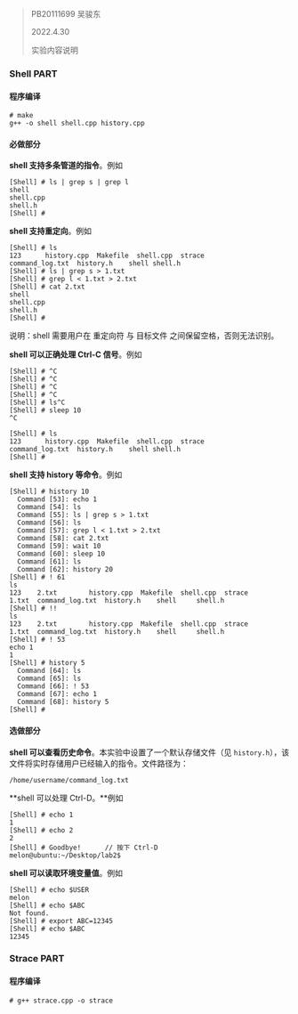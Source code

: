 > PB20111699 吴骏东
>
> 2022.4.30
>
> 实验内容说明



### Shell PART

#### 程序编译

```shell
# make
g++ -o shell shell.cpp history.cpp
```



#### 必做部分

**shell 支持多条管道的指令**。例如

 ```shell
[Shell] # ls | grep s | grep l
shell
shell.cpp
shell.h
[Shell] # 
 ```

**shell 支持重定向**。例如

```shell
[Shell] # ls
123		 history.cpp  Makefile	shell.cpp  strace
command_log.txt  history.h    shell	shell.h
[Shell] # ls | grep s > 1.txt
[Shell] # grep l < 1.txt > 2.txt 
[Shell] # cat 2.txt
shell
shell.cpp
shell.h
[Shell] # 
```

说明：shell 需要用户在 重定向符 与 目标文件 之间保留空格，否则无法识别。



**shell 可以正确处理 Ctrl-C 信号**。例如

```shell
[Shell] # ^C
[Shell] # ^C
[Shell] # ^C
[Shell] # ^C
[Shell] # ls^C
[Shell] # sleep 10
^C

[Shell] # ls
123		 history.cpp  Makefile	shell.cpp  strace
command_log.txt  history.h    shell	shell.h
[Shell] # 
```

**shell 支持 history 等命令**。例如

```shell
[Shell] # history 10
  Command [53]: echo 1
  Command [54]: ls
  Command [55]: ls | grep s > 1.txt
  Command [56]: ls
  Command [57]: grep l < 1.txt > 2.txt
  Command [58]: cat 2.txt
  Command [59]: wait 10
  Command [60]: sleep 10
  Command [61]: ls
  Command [62]: history 20
[Shell] # ! 61
ls
123    2.txt		history.cpp  Makefile  shell.cpp  strace
1.txt  command_log.txt	history.h    shell     shell.h
[Shell] # !!
ls
123    2.txt		history.cpp  Makefile  shell.cpp  strace
1.txt  command_log.txt	history.h    shell     shell.h
[Shell] # ! 53
echo 1
1
[Shell] # history 5
  Command [64]: ls
  Command [65]: ls
  Command [66]: ! 53
  Command [67]: echo 1
  Command [68]: history 5
[Shell] # 
```



#### **选做部分**

**shell 可以查看历史命令**。本实验中设置了一个默认存储文件（见 `history.h`），该文件将实时存储用户已经输入的指令。文件路径为：

```
/home/username/command_log.txt
```



**shell 可以处理 Ctrl-D。**例如

```shell
[Shell] # echo 1
1
[Shell] # echo 2
2
[Shell] # Goodbye!		// 按下 Ctrl-D
melon@ubuntu:~/Desktop/lab2$ 
```



**shell 可以读取环境变量值**。例如

```shell
[Shell] # echo $USER
melon
[Shell] # echo $ABC
Not found.
[Shell] # export ABC=12345
[Shell] # echo $ABC
12345
```





### Strace PART

#### 程序编译

```shell
# g++ strace.cpp -o strace
```

